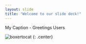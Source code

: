 ```yaml
---
layout: slide
title: "Welcome to our slide deck!"
---
```


My Caption - Greetings Users

![boxertocat](https://octodex.github.com/images/boxertocat_octodex.jpg)
{: .center}

